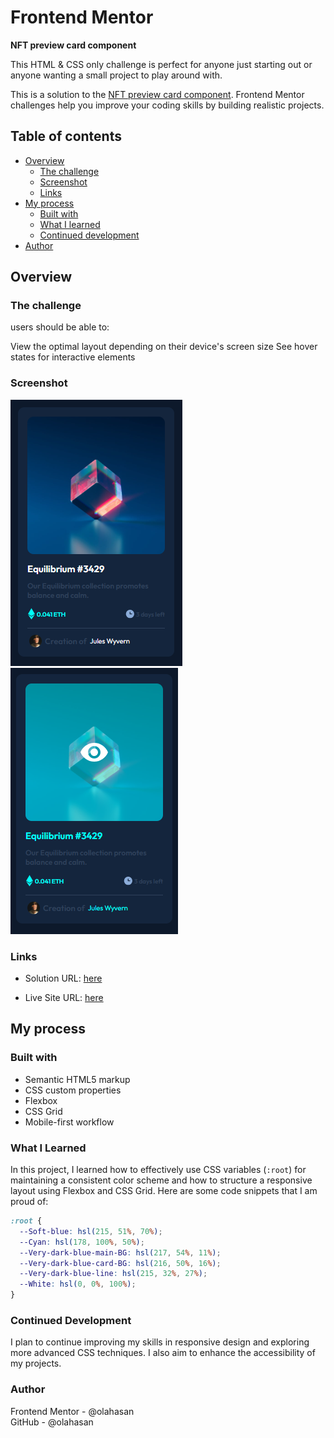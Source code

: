 # Frontend Mentor

**NFT preview card component**

This HTML & CSS only challenge is perfect for anyone just starting out or anyone wanting a small project to play around with.

This is a solution to the [NFT preview card component](https://www.frontendmentor.io/challenges/nft-preview-card-component-SbdUL_w0U). Frontend Mentor challenges help you improve your coding skills by building realistic projects.

## Table of contents

- [Overview](#overview)
  - [The challenge](#the-challenge)
  - [Screenshot](#screenshot)
  - [Links](#links)
- [My process](#my-process)
  - [Built with](#built-with)
  - [What I learned](#what-i-learned)
  - [Continued development](#continued-development)
- [Author](#author)

## Overview

### The challenge

users should be able to:

View the optimal layout depending on their device's screen size
See hover states for interactive elements

### Screenshot

![Screenshot](./images/dark-screenshot.png)
![Screenshot](./images/bluescreenshot.png)

### Links

- Solution URL: [here](https://github.com/olahasan/HTML_AND_CSS_Frontend-Mentor-very-easy-NFT-preview-card-component)

- Live Site URL: [here](https://olahasan.github.io/HTML_AND_CSS_Frontend-Mentor-very-easy-NFT-preview-card-component/)

## My process

### Built with

- Semantic HTML5 markup
- CSS custom properties
- Flexbox
- CSS Grid
- Mobile-first workflow

### What I Learned

In this project, I learned how to effectively use CSS variables (`:root`) for maintaining a consistent color scheme and how to structure a responsive layout using Flexbox and CSS Grid. Here are some code snippets that I am proud of:

```css
:root {
  --Soft-blue: hsl(215, 51%, 70%);
  --Cyan: hsl(178, 100%, 50%);
  --Very-dark-blue-main-BG: hsl(217, 54%, 11%);
  --Very-dark-blue-card-BG: hsl(216, 50%, 16%);
  --Very-dark-blue-line: hsl(215, 32%, 27%);
  --White: hsl(0, 0%, 100%);
}
```

### Continued Development

I plan to continue improving my skills in responsive design and exploring more advanced CSS techniques. I also aim to enhance the accessibility of my projects.

### Author

Frontend Mentor - @olahasan<br>
GitHub - @olahasan
